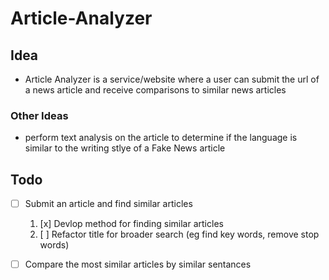# Article-Analyzer

## Idea

- Article Analyzer is a service/website where a user can submit
 the url of a news article and receive comparisons to similar news 
 articles 


### Other Ideas
- perform text analysis on the article to determine if the language
 is similar to the writing stlye of a Fake News article

## Todo

- [ ] Submit an article and find similar articles
    1. [x] Devlop method for finding similar articles
    2. [ ] Refactor title for broader search (eg find key words, remove stop  words)
- [ ] Compare the most similar articles by similar sentances

